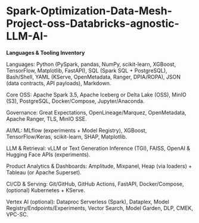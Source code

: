 # Spark-Optimization-Data-Mesh-Project-oss-Databricks-agnostic-LLM-AI-

**Languages & Tooling Inventory**

Languages: Python (PySpark, pandas, NumPy, scikit-learn, XGBoost, TensorFlow, Matplotlib, FastAPI), SQL (Spark SQL + PostgreSQL), Bash/Shell, YAML (KServe, OpenMetadata, Ranger, DPIA/ROPA), JSON (data contracts, API payloads), Markdown.

Core OSS: Apache Spark 3.5, Apache Iceberg or Delta Lake (OSS), MinIO (S3), PostgreSQL, Docker/Compose, Jupyter/Anaconda.

Governance: Great Expectations, OpenLineage/Marquez, OpenMetadata, Apache Ranger, TLS, MinIO SSE.

AI/ML: MLflow (experiments + Model Registry), XGBoost, TensorFlow/Keras, scikit-learn, SHAP, Matplotlib.

LLM & Retrieval: vLLM or Text Generation Inference (TGI), FAISS, OpenAI & Hugging Face APIs (experiments).

Product Analytics & Dashboards: Amplitude, Mixpanel, Heap (via loaders) + Tableau (or Apache Superset).

CI/CD & Serving: Git/GitHub, GitHub Actions, FastAPI, Docker/Compose, (optional) Kubernetes + KServe.

Vertex AI (optional): Dataproc Serverless (Spark), Dataplex, Model Registry/Endpoints/Experiments, Vector Search, Model Garden, DLP, CMEK, VPC-SC.
